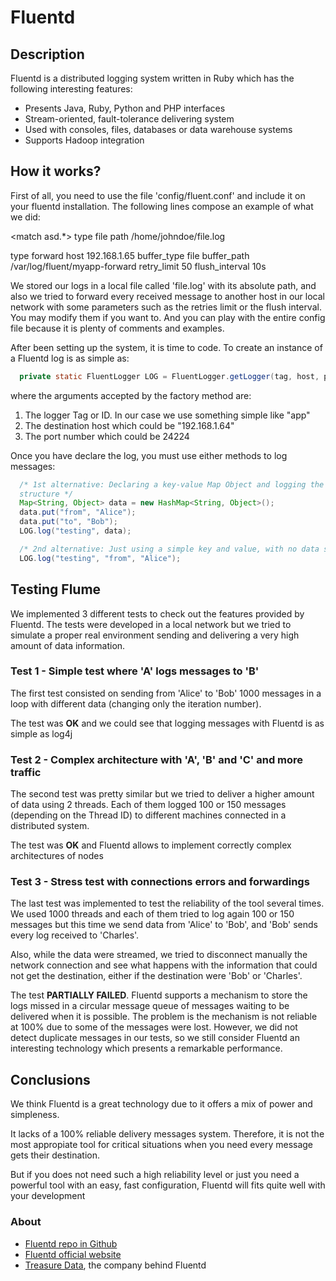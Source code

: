 Fluentd
===========================


## Description

Fluentd is a distributed logging system written in Ruby which has the
following interesting features:

* Presents Java, Ruby, Python and PHP interfaces
* Stream-oriented, fault-tolerance delivering system
* Used with consoles, files, databases or data warehouse systems
* Supports Hadoop integration



## How it works?

First of all, you need to use the file 'config/fluent.conf' and include it on your fluentd installation. The following lines compose an example of what we did:

<match asd.*>
  type file
  path /home/johndoe/file.log
</match>

<match app.prueba>
  type forward
  host 192.168.1.65
  buffer_type file
  buffer_path /var/log/fluent/myapp-forward
  retry_limit 50
  flush_interval 10s
</match>

We stored our logs in a local file called 'file.log' with its absolute path, and also we tried to forward every received message to another host in our local network with some parameters such as the retries limit or the flush interval. You may modify them if you want to. And you can play with the entire config file because it is plenty of comments and examples.

After been setting up the system, it is time to code. To create an instance of a Fluentd log is as simple as:

```java
  private static FluentLogger LOG = FluentLogger.getLogger(tag, host, port);
```

where the arguments accepted by the factory method are:

1. The logger Tag or ID. In our case we use something simple like "app"
2. The destination host which could be "192.168.1.64"
3. The port number which could be 24224


Once you have declare the log, you must use either methods to log
messages:

```java
  /* 1st alternative: Declaring a key-value Map Object and logging the entire
  structure */
  Map<String, Object> data = new HashMap<String, Object>();
  data.put("from", "Alice");
  data.put("to", "Bob");
  LOG.log("testing", data);

  /* 2nd alternative: Just using a simple key and value, with no data structures */
  LOG.log("testing", "from", "Alice");
```



## Testing Flume

We implemented 3 different tests to check out the features provided by
Fluentd. The tests were developed in a local network but we tried to simulate
a proper real environment sending and delivering a very high amount of
data information.


### Test 1 - Simple test where 'A' logs messages to 'B'
The first test consisted on sending from 'Alice' to 'Bob' 1000 messages in a
loop with different data (changing only the iteration number).

The test was **OK** and we could see that logging messages with Fluentd is as simple as log4j


### Test 2 - Complex architecture with 'A', 'B' and 'C' and more traffic
The second test was pretty similar but we tried to deliver a higher amount of
data using 2 threads. Each of them logged 100 or 150 messages (depending on
the Thread ID) to different machines connected in a distributed system.

The test was **OK** and Fluentd allows to implement correctly complex
architectures of nodes


### Test 3 - Stress test with connections errors and forwardings
The last test was implemented to test the reliability of the tool several
times. We used 1000 threads and each of them tried to log again 100 or 150 messages but this
time we send data from 'Alice' to 'Bob', and 'Bob' sends every log received to 'Charles'.

Also, while the data were streamed, we tried to disconnect manually the network
connection and see what happens with the information that could not get the
destination, either if the destination were 'Bob' or 'Charles'.

The test **PARTIALLY FAILED**. Fluentd supports a mechanism to store the logs
missed in a circular message queue of messages waiting to be delivered when it
is possible. The problem is the mechanism is not reliable at 100% due to some
of the messages were lost. However, we did not detect duplicate messages in
our tests, so we still consider Fluentd an interesting technology which presents a remarkable performance.



## Conclusions

We think Fluentd is a great technology due to it offers a mix of power and
simpleness.

It lacks of a 100% reliable delivery messages system. Therefore, it is not the
most appropiate tool for critical situations when you need every message gets
their destination.

But if you does not need such a high reliability level or just you need a
powerful tool with an easy, fast configuration, Fluentd will fits quite well with your development



### About

- [Fluentd repo in Github](https://github.com/fluent/fluentd/)
- [Fluentd official website](http://fluentd.org/)
- [Treasure Data](http://www.treasure-data.com/), the company behind Fluentd

